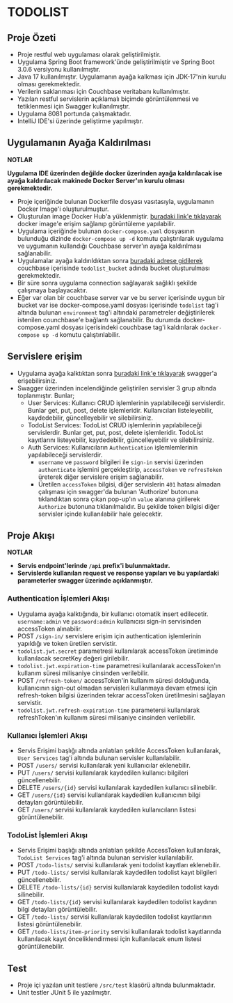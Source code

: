 # TODOLIST

## Proje Özeti

* Proje restful web uygulaması olarak geliştirilmiştir.
* Uygulama Spring Boot framework'ünde geliştirilmiştir ve Spring Boot 3.0.6 versiyonu kullanılmıştır.
* Java 17 kullanılmıştır. Uygulamanın ayağa kalkması için JDK-17'nin kurulu olması gerekmektedir.
* Verilerin saklanması için Couchbase veritabanı kullanılmıştır.
* Yazılan restful servislerin açıklamalı biçimde görüntülenmesi ve tetiklenmesi için Swagger kullanılmıştır.
* Uygulama 8081 portunda çalışmaktadır.
* IntelliJ IDE'si üzerinde geliştirme yapılmıştır.

## Uygulamanın Ayağa Kaldırılması

**NOTLAR**

**Uygulama IDE üzerinden değilde docker üzerinden ayağa kaldırılacak ise ayağa kaldırılacak makinede Docker Server'ın 
  kurulu olması gerekmektedir.**

* Proje içeriğinde bulunan Dockerfile dosyası vasıtasıyla, uygulamanın Docker Image'i oluşturulmuştur.
* Oluşturulan image Docker Hub'a yüklenmiştir. [buradaki link'e tıklayarak](https://hub.docker.com/r/docker0651/todolist)
  docker image'e erişim sağlanıp görüntüleme yapılabilir.
* Uygulama içeriğinde bulunan `docker-compose.yaml` dosyasının bulunduğu dizinde `docker-compose up -d` komutu
  çalıştırılarak uygulama ve uygumanın kullandığı Couchbase server'ın ayağa kaldırılması sağlanabilir.
* Uygulamalar ayağa kaldırıldıktan sonra [buradaki adrese gidilerek](http://localhost:8091) couchbase içerisinde 
  `todolist_bucket` adında bucket oluşturulması gerekmektedir.
* Bir süre sonra uygulama connection sağlayarak sağlıklı şekilde çalışmaya başlayacaktır.
* Eğer var olan bir couchbase server var ve bu server içerisinde uygun bir bucket var ise docker-compose.yaml dosyası 
  içerisinde `todolist` tag'i altında bulunan `environment` tag'i altındaki parametreler değiştirilerek istenilen counchbase'e
  bağlantı sağlanabilir. Bu durumda docker-compose.yaml dosyası içerisindeki couchbase tag'i kaldırılarak
  `docker-compose up -d` komutu çalıştırılabilir.

## Servislere erişim

* Uygulama ayağa kalktıktan sonra [buradaki link'e tıklayarak](http://localhost:8081/api/swagger-ui/index.html)
  swagger'a erişebilirsiniz.
* Swagger üzerinden incelendiğinde geliştirilen servisler 3 grup altında toplanmıştır. Bunlar;
    * User Services: Kullanıcı CRUD işlemlerinin yapılabileceği servislerdir. Bunlar get, put, post, delete
      işlemleridir. Kullanıcıları listeleyebilir, kaydedebilir, güncelleyebilir ve silebilirsiniz.
    * TodoList Services: TodoList CRUD işlemlerinin yapılabileceği servislerdir. Bunlar get, put, post, delete
      işlemleridir. TodoList kayıtlarını listeyebilir, kaydedebilir, güncelleyebilir ve silebilirsiniz.
    * Auth Services: Kullanıcıların `Authentication` işlemlemlerinin yapılabileceği servislerdir.
        * `username` ve `password` bilgileri ile `sign-in` servisi üzerinden `authenticate` işlemini gerçekleştirip,
          `accessToken` ve `refresToken` üreterek diğer servislere erişim sağlanabilir.
        * Üretilen `accessToken` bilgisi, diğer servislerin `401` hatası almadan çalışması için swagger'da bulunan 
          'Authorize' butonuna tıklandıktan sonra çıkan pop-up'ın `value` alanına girilerek `Authorize` butonuna tıklanılmalıdır.
          Bu şekilde token bilgisi diğer servisler içinde kullanılabilir hale gelecektir.

## Proje Akışı

**NOTLAR**

* **Servis endpoint'lerinde `/api` prefix'i bulunmaktadır.**
* **Servislerde kullanılan request ve response yapıları ve bu yapılardaki parameterler swagger üzerinde açıklanmıştır.**

### Authentication İşlemleri Akışı

* Uygulama ayağa kalktığında, bir kullanıcı otomatik insert edilecetir.
  `username:admin` ve `password:admin` kullanıcısı sign-in servisinden accessToken alınabilir.
* POST `/sign-in/` servislere erişim için authentication işlemlerinin yapıldığı ve token üretilen servistir.
* `todolist.jwt.secret` parametresi kullanılarak accessToken üretiminde kullanılacak secretKey değeri girilebilir.
* `todolist.jwt.expiration-time` parametresi kullanılarak accessToken'ın kullanım süresi milisaniye cinsinden verilebilir. 
* POST `/refresh-token/` accessToken'in kullanım süresi dolduğunda, kullanıcının sign-out olmadan servisleri kullanmaya
  devam etmesi için refresh-token bilgisi üzerinden tekrar accessToken üretilmesini sağlayan servistir.
* `todolist.jwt.refresh-expiration-time` parametersi kullanılarak refreshToken'ın kullanım süresi milisaniye cinsinden verilebilir. 

### Kullanıcı İşlemleri Akışı

* Servis Erişimi başlığı altında anlatılan şekilde AccessToken kullanılarak,
  `User Services` tag'i altında bulunan servisler kullanılabilir.
* POST `/users/` servisi kullanılarak yeni kullanıcılar eklenebilir.
* PUT `/users/` servisi kullanılarak kaydedilen kullanıcı bilgileri güncellenebilir.
* DELETE `/users/{id}` servisi kullanılarak kaydedilen kullanıcı silinebilir.
* GET `/users/{id}` servisi kullanılarak kaydedilen kullanıcının bilgi detayları görüntülebilir.
* GET `/users/` servisi kullanılarak kaydedilen kullanıcıların listesi görüntülenebilir.

### TodoList İşlemleri Akışı

* Servis Erişimi başlığı altında anlatılan şekilde AccessToken kullanılarak,
  `TodoList Services` tag'i altında bulunan servisler kullanılabilir.
* POST `/todo-lists/` servisi kullanılarak yeni todolist kayıtları eklenebilir.
* PUT `/todo-lists/` servisi kullanılarak kaydedilen todolist kayıt bilgileri güncellenebilir.
* DELETE `/todo-lists/{id}` servisi kullanılarak kaydedilen todolist kaydı silinebilir.
* GET `/todo-lists/{id}` servisi kullanılarak kaydedilen todolist kaydının bilgi detayları görüntülebilir.
* GET `/todo-lists/` servisi kullanılarak kaydedilen todolist kayıtlarının listesi görüntülenebilir.
* GET `/todo-lists/item-priority` servisi kullanılarak todolist kayıtlarında kullanılacak kayıt önceliklendirmesi için
  kullanılacak enum listesi görüntülenebilir.

## Test

* Proje içi yazılan unit testlere `/src/test` klasörü altında bulunmaktadır.
* Unit testler JUnit 5 ile yazılmıştır.
